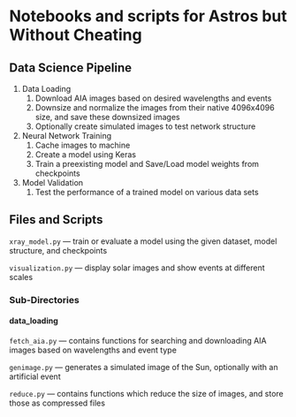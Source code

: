 # Notebooks and scripts for Astros but Without Cheating

## Data Science Pipeline

1. Data Loading
    1. Download AIA images based on desired wavelengths and events
    2. Downsize and normalize the images from their native 4096x4096 size, and save these downsized images
    3. Optionally create simulated images to test network structure
2. Neural Network Training
    1. Cache images to machine
    2. Create a model using Keras
    3. Train a preexisting model and Save/Load model weights from checkpoints
3. Model Validation
    1.  Test the performance of a trained model on various data sets

## Files and Scripts

`xray_model.py` &mdash; train or evaluate a model using the given dataset, model structure, and checkpoints

`visualization.py` &mdash; display solar images and show events at different scales

### Sub-Directories
#### data_loading

`fetch_aia.py` &mdash; contains functions for searching and downloading AIA images based on wavelengths and event type

`genimage.py` &mdash; generates a simulated image of the Sun, optionally with an artificial event 

`reduce.py` &mdash; contains functions which reduce the size of images, and store those as compressed files
